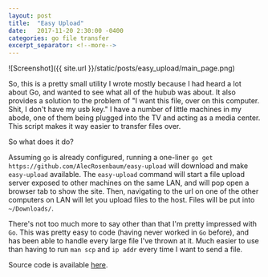 ```yaml
---
layout: post
title:  "Easy Upload"
date:   2017-11-20 2:30:00 -0400
categories: go file transfer
excerpt_separator: <!--more-->
---
```


![Screenshot]({{ site.url }}/static/posts/easy_upload/main_page.png)

<!--more-->

So, this is a pretty small utility I wrote mostly because I had heard a lot about Go, and wanted to see what all of the hubub was about. It also provides a solution to the problem of "I want this file, over on this computer. Shit, I don't have my usb key." I have a number of little machines in my abode, one of them being plugged into the TV and acting as a media center. This script makes it way easier to transfer files over.

So what does it do?

Assuming `go` is already configured, running a one-liner `go get https://github.com/AlecRosenbaum/easy-upload` will download and make `easy-upload` available. The `easy-upload` command will start a file upload server exposed to other machines on the same LAN, and will pop open a browser tab to show the site. Then, navigating to the url on one of the other computers on LAN will let you upload files to the host. Files will be put into `~/Downloads/`.

There's not too much more to say other than that I'm pretty impressed with `Go`. This was pretty easy to code (having never worked in `Go` before), and has been able to handle every large file I've thrown at it. Much easier to use than having to run `man scp` and `ip addr` every time I want to send a file.

Source code is available [here][source].

[source]: https://github.com/AlecRosenbaum/easy-upload
